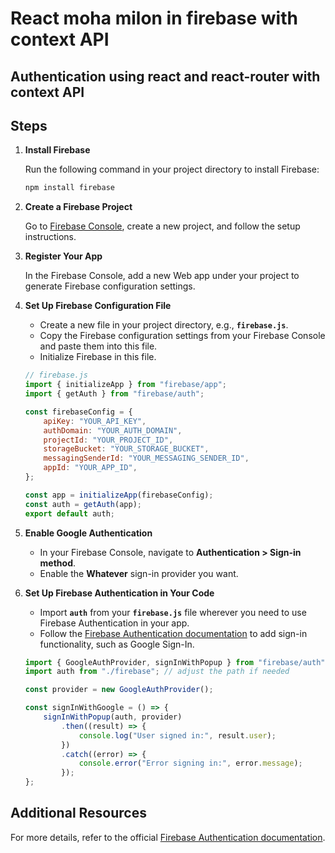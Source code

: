 # React moha milon in firebase with context API

## Authentication using react and react-router with context API

## Steps

1. **Install Firebase**

    Run the following command in your project directory to install Firebase:

    ```bash
    npm install firebase
    ```

2. **Create a Firebase Project**

    Go to [Firebase Console](https://console.firebase.google.com/), create a new project, and follow the setup instructions.

3. **Register Your App**

    In the Firebase Console, add a new Web app under your project to generate Firebase configuration settings.

4. **Set Up Firebase Configuration File**

    - Create a new file in your project directory, e.g., **`firebase.js`**.
    - Copy the Firebase configuration settings from your Firebase Console and paste them into this file.
    - Initialize Firebase in this file.

    ```javascript
    // firebase.js
    import { initializeApp } from "firebase/app";
    import { getAuth } from "firebase/auth";

    const firebaseConfig = {
        apiKey: "YOUR_API_KEY",
        authDomain: "YOUR_AUTH_DOMAIN",
        projectId: "YOUR_PROJECT_ID",
        storageBucket: "YOUR_STORAGE_BUCKET",
        messagingSenderId: "YOUR_MESSAGING_SENDER_ID",
        appId: "YOUR_APP_ID",
    };

    const app = initializeApp(firebaseConfig);
    const auth = getAuth(app);
    export default auth;
    ```

5. **Enable Google Authentication**

    - In your Firebase Console, navigate to **Authentication > Sign-in method**.
    - Enable the **Whatever** sign-in provider you want.

6. **Set Up Firebase Authentication in Your Code**

    - Import **`auth`** from your **`firebase.js`** file wherever you need to use Firebase Authentication in your app.
    - Follow the [Firebase Authentication documentation](https://firebase.google.com/docs/auth) to add sign-in functionality, such as Google Sign-In.

    ```javascript
    import { GoogleAuthProvider, signInWithPopup } from "firebase/auth";
    import auth from "./firebase"; // adjust the path if needed

    const provider = new GoogleAuthProvider();

    const signInWithGoogle = () => {
        signInWithPopup(auth, provider)
            .then((result) => {
                console.log("User signed in:", result.user);
            })
            .catch((error) => {
                console.error("Error signing in:", error.message);
            });
    };
    ```

## Additional Resources

For more details, refer to the official [Firebase Authentication documentation](https://firebase.google.com/docs/auth).
